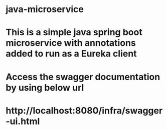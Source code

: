 # java-microservice
# This is a simple java spring boot microservice with annotations added to run as a Eureka client

# Access the swagger documentation by using below url
# http://localhost:8080/infra/swagger-ui.html
